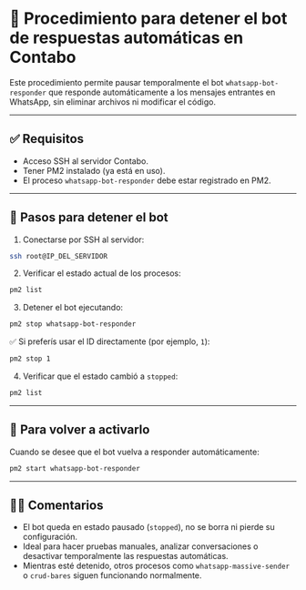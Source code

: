 # 🛑 Procedimiento para detener el bot de respuestas automáticas en Contabo

Este procedimiento permite pausar temporalmente el bot `whatsapp-bot-responder` que responde automáticamente a los mensajes entrantes en WhatsApp, sin eliminar archivos ni modificar el código.

---

## ✅ Requisitos

- Acceso SSH al servidor Contabo.
- Tener PM2 instalado (ya está en uso).
- El proceso `whatsapp-bot-responder` debe estar registrado en PM2.

---

## 🔧 Pasos para detener el bot

1. Conectarse por SSH al servidor:

```bash
ssh root@IP_DEL_SERVIDOR
```

2. Verificar el estado actual de los procesos:

```bash
pm2 list
```

3. Detener el bot ejecutando:

```bash
pm2 stop whatsapp-bot-responder
```

✅ Si preferís usar el ID directamente (por ejemplo, `1`):

```bash
pm2 stop 1
```

4. Verificar que el estado cambió a `stopped`:

```bash
pm2 list
```

---

## 🔁 Para volver a activarlo

Cuando se desee que el bot vuelva a responder automáticamente:

```bash
pm2 start whatsapp-bot-responder
```

---

## 🧘🏼 Comentarios

- El bot queda en estado pausado (`stopped`), no se borra ni pierde su configuración.
- Ideal para hacer pruebas manuales, analizar conversaciones o desactivar temporalmente las respuestas automáticas.
- Mientras esté detenido, otros procesos como `whatsapp-massive-sender` o `crud-bares` siguen funcionando normalmente.
